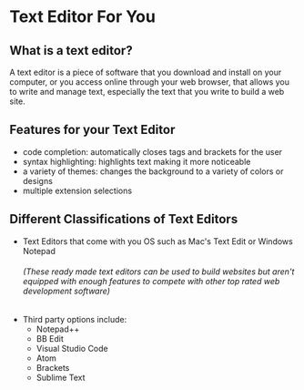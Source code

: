 # Text Editor For You
## What is a text editor?

A text editor is a piece of software that you download and install on
your computer, or you access online through your web browser, that
allows you to write and manage text, especially the text that you write
to build a web site.

## Features for your Text Editor
- code completion: automatically closes tags and brackets for the user
- syntax highlighting: highlights text making it more noticeable
- a variety of themes: changes the background to a variety of colors or designs
- multiple extension selections

## Different Classifications of Text Editors
- Text Editors that come with you OS such as Mac's Text Edit or Windows Notepad
  ###### (These ready made text editors can be used to build websites but aren't equipped with enough features to compete with other top rated web development software)
- Third party options include:
  - Notepad++
  - BB Edit
  - Visual Studio Code
  - Atom
  - Brackets
  - Sublime Text
